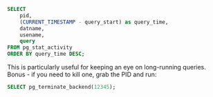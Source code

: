 <!--
.. title: Show Running Queries in PostgreSQL
.. slug: postgres-running-queries
.. date: 2020-06-20 00:00:00
.. tags: sql
.. category: 
.. link: 
.. description: 
.. type: text
-->

```sql
SELECT
    pid,
    (CURRENT_TIMESTAMP - query_start) as query_time,
    datname,
    usename,
    query
FROM pg_stat_activity
ORDER BY query_time DESC;
```

This is particularly useful for keeping an eye on long-running queries. Bonus - if you need to kill one, grab the PID and run:

```sql
SELECT pg_terminate_backend(12345);
```
